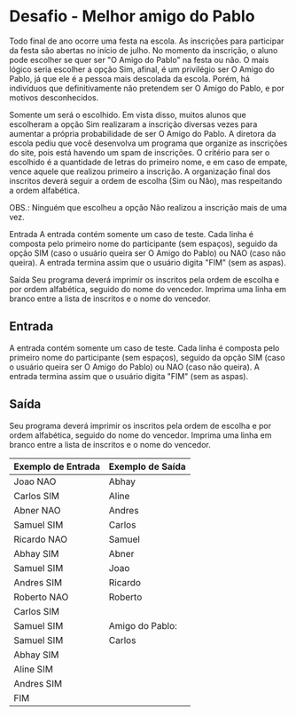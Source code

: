 # Desafio -  Melhor amigo do Pablo

Todo final de ano ocorre uma festa na escola. As inscrições para participar da festa são
abertas no início de julho. No momento da inscrição, o aluno pode escolher se quer ser 
"O Amigo do Pablo" na festa ou não. O mais lógico seria escolher a opção Sim, afinal,
é um privilégio ser O Amigo do Pablo, já que ele é a pessoa mais descolada da escola. 
Porém, há indivíduos que definitivamente não pretendem ser O Amigo do Pablo, e por 
motivos desconhecidos.

Somente um será o escolhido. Em vista disso, muitos alunos que escolheram a opção
Sim realizaram a inscrição diversas vezes para aumentar a própria probabilidade 
de ser O Amigo do Pablo. A diretora da escola pediu que você desenvolva um programa 
que organize as inscrições do site, pois está havendo um spam de inscrições. 
O critério para ser o escolhido é a quantidade de letras do primeiro nome, e em caso 
de empate, vence aquele que realizou primeiro a inscrição. A organização final dos 
inscritos deverá seguir a ordem de escolha (Sim ou Não), mas respeitando a ordem alfabética.

OBS.: Ninguém que escolheu a opção Não realizou a inscrição mais de uma vez.

Entrada
A entrada contém somente um caso de teste. Cada linha é composta pelo primeiro nome do 
participante (sem espaços), seguido da opção SIM (caso o usuário queira ser O Amigo do Pablo)
ou NAO (caso não queira). A entrada termina assim que o usuário digita "FIM" (sem as aspas).

Saída
Seu programa deverá imprimir os inscritos pela ordem de escolha e por ordem alfabética, 
seguido do nome do vencedor. Imprima uma linha em branco entre a lista de inscritos e o 
nome do vencedor.

## Entrada

A entrada contém somente um caso de teste. Cada linha é composta pelo primeiro nome 
do participante (sem espaços), seguido da opção SIM (caso o usuário queira ser 
O Amigo do Pablo) ou NAO (caso não queira). A entrada termina assim que o usuário 
digita "FIM" (sem as aspas).

## Saída

Seu programa deverá imprimir os inscritos pela ordem de escolha e por ordem alfabética,
seguido do nome do vencedor. Imprima uma linha em branco entre a lista de inscritos e o 
nome do vencedor.

Exemplo de Entrada	| Exemplo de Saída
------------------- | ------------------
Joao NAO | Abhay
Carlos SIM | Aline
Abner NAO| Andres
Samuel SIM| Carlos
Ricardo NAO| Samuel
Abhay SIM| Abner
Samuel SIM| Joao
Andres SIM| Ricardo
Roberto NAO| Roberto
Carlos SIM|
Samuel SIM| Amigo do Pablo:
Samuel SIM| Carlos
Abhay SIM|
Aline SIM|
Andres SIM|
FIM|